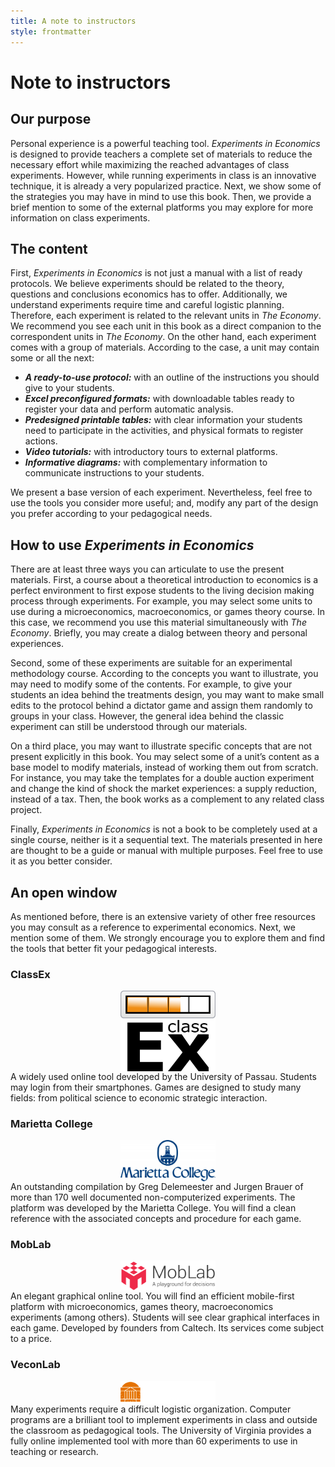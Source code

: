 ```yaml
---
title: A note to instructors
style: frontmatter
---
```


# Note to instructors

## Our purpose
Personal experience is a powerful teaching tool. *Experiments in Economics* is designed to provide teachers a complete set of materials to reduce the necessary effort while maximizing the reached advantages of class experiments. However, while running experiments in class is an innovative technique, it is already a very popularized practice. Next, we show some of the strategies you may have in mind to use this book. Then, we provide a brief mention to some of the external platforms you may explore for more information on class experiments.

## The content
First, *Experiments in Economics* is not just a manual with a list of ready protocols. We believe experiments should be related to the theory, questions and conclusions economics has to offer. Additionally, we understand experiments require time and careful logistic planning. Therefore, each experiment is related to the relevant units in *The Economy*. We recommend you see each unit in this book as a direct companion to the correspondent units in *The Economy*. On the other hand, each experiment comes with a group of materials. According to the case, a unit may contain some or all the next:
* _**A ready-to-use protocol:**_ with an outline of the instructions you should give to your students.
* _**Excel preconfigured formats:**_ with downloadable tables ready to register your data and perform automatic analysis.
* _**Predesigned printable tables:**_ with clear information your students need to participate in the activities, and physical formats to register actions.
* _**Video tutorials:**_ with introductory tours to external platforms.
* _**Informative diagrams:**_ with complementary information to communicate instructions to your students.

We present a base version of each experiment. Nevertheless, feel free to use the tools you consider more useful; and, modify any part of the design you prefer according to your pedagogical needs.

## How to use *Experiments in Economics*

There are at least three ways you can articulate to use the present materials. First, a course about a theoretical introduction to economics is a perfect environment to first expose students to the living decision making process through experiments. For example, you may select some units to use during a microeconomics, macroeconomics, or games theory course. In this case, we recommend you use this material simultaneously with *The Economy*. Briefly, you may create a dialog between theory and personal experiences.

Second, some of these experiments are suitable for an experimental methodology course. According to the concepts you want to illustrate, you may need to modify some of the contents. For example, to give your students an idea behind the treatments design, you may want to make small edits to the protocol behind a dictator game and assign them randomly to groups in your class. However, the general idea behind the classic experiment can still be understood through our materials.

On a third place, you may want to illustrate specific concepts that are not present explicitly in this book. You may select some of a unit’s content as a base model to modify materials, instead of working them out from scratch. For instance, you may take the templates for a double auction experiment and change the kind of shock the market experiences: a supply reduction, instead of a tax. Then, the book works as a complement to any related class project.

Finally, *Experiments in Economics* is not a book to be completely used at a single course, neither is it a sequential text. The materials presented in here are thought to be a guide or manual with multiple purposes. Feel free to use it as you better consider.

## An open window

As mentioned before, there is an extensive variety of other free resources you may consult as a reference to experimental economics. Next, we mention some of them. We strongly encourage you to explore them and find the tools that better fit your pedagogical interests.

### ClassEx
[<img style="width: 30%; display: block;margin-left: auto;margin-right: auto;"  src="../images/web/classExLogo.svg">](https://classex.de/)
A widely used online tool developed by the University of Passau. Students may login from their smartphones. Games are designed to study many fields: from political science to economic strategic interaction.

### Marietta College
[<img style="width: 30%; display: block;margin-left: auto;margin-right: auto;"  src="../images/web/mariettaLogo.jpg">](http://w3.marietta.edu/~delemeeg/games/)
An outstanding compilation by Greg Delemeester and Jurgen Brauer of more than 170 well documented non-computerized experiments. The platform was developed by the Marietta College. You will find a clean reference with the associated concepts and procedure for each game.

### MobLab
[<img style="width: 30%; display: block;margin-left: auto;margin-right: auto;"  src="../images/web/mobLabLogo.png">](https://www.moblab.com/)
An elegant graphical online tool. You will find an efficient mobile-first platform with microeconomics, games theory, macroeconomics experiments (among others). Students will see clear graphical interfaces in each game. Developed by founders from Caltech. Its services come subject to a price.

### VeconLab
[<img style="width: 30%; display: block;margin-left: auto;margin-right: auto;"  src="../images/web/virginiaLogo.png">](http://veconlab.econ.virginia.edu/)
Many experiments require a difficult logistic organization. Computer programs are a brilliant tool to implement experiments in class and outside the classroom as pedagogical tools. The University of Virginia provides a fully online implemented tool with more than 60 experiments to use in teaching or research.
